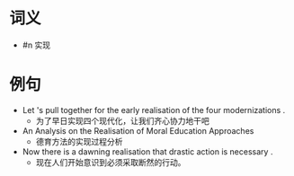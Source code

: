# 词义
- #n 实现
# 例句
- Let 's pull together for the early realisation of the four modernizations .
	- 为了早日实现四个现代化，让我们齐心协力地干吧
- An Analysis on the Realisation of Moral Education Approaches
	- 德育方法的实现过程分析
- Now there is a dawning realisation that drastic action is necessary .
	- 现在人们开始意识到必须采取断然的行动。

